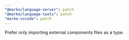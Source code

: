 ```yaml
---
"@marko/language-server": patch
"@marko/language-tools": patch
"marko-vscode": patch
---
```


Prefer only importing external components files as a type.
